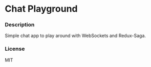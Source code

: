 # Chat Playground

### Description

Simple chat app to play around with WebSockets and Redux-Saga.

### License

MIT
